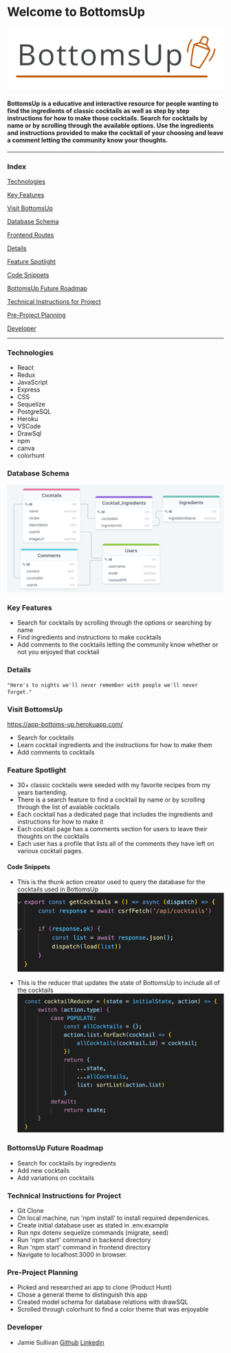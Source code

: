 # Welcome to BottomsUp

![BottomsUp Logo](/frontend/public/readmelogo.png)

#### BottomsUp is a educative and interactive resource for people wanting to find the ingredients of classic cocktails as well as step by step instructions for how to make those cocktails.  Search for cocktails by name or by scrolling through the available options. Use the ingredients and instructions provided to make the cocktail of your choosing and leave a comment letting the community know your thoughts.

---
### Index

[Technologies](#Technologies)

[Key Features](#Key-Features)

[Visit BottomsUp](https://app-bottoms-up.herokuapp.com/)

[Database Schema](#Database-Schema)

[Frontend Routes](https://github.com/bilbopicard/BottomsUp/wiki/Frontend-Routes)

<!-- [API Routes](https://github.com/jemcodes/travelScape/wiki/API-Documentation) -->

[Details](#Details)

[Feature Spotlight](#Feature-Spotlight)

[Code Snippets](#Code-Snippets)

[BottomsUp Future Roadmap](#TravelScape-Future-Roadmap)

[Technical Instructions for Project](#Technical-Instructions-for-Project)

[Pre-Project Planning](#Pre-Project-Planning)

[Developer](#Developer)

---
### Technologies

* React
* Redux
* JavaScript
* Express
* CSS
* Sequelize
* PostgreSQL
* Heroku
* VSCode
* DrawSql
* npm
* canva
* colorhunt

### Database Schema
![Database Schema](/frontend/public/bottoms-up-schema.png)

### Key Features
* Search for cocktails by scrolling through the options or searching by name
* Find ingredients and instructions to make cocktails
* Add comments to the cocktails letting the community know whether or not you enjoyed that cocktail

### Details

```
"Here's to nights we'll never remember with people we'll never forget."
```

### Visit BottomsUp
https://app-bottoms-up.herokuapp.com/

* Search for cocktails
* Learn cocktail ingredients and the instructions for how to make them
* Add comments to cocktails

### Feature Spotlight
* 30+ classic cocktails were seeded with my favorite recipes from my years bartending. 
* There is a search feature to find a cocktail by name or by scrolling through the list of avalable cocktails
* Each cocktail has a dedicated page that includes the ingredients and instructions for how to make it
* Each cocktail page has a comments section for users to leave their thoughts on the cocktails
* Each user has a profile that lists all of the comments they have left on various cocktail pages.

#### Code Snippets
* This is the thunk action creator used to query the database  for the cocktails used in BottomsUp
![Thunk](/frontend/public/thunk.png)

* This is the reducer that updates the state of BottomsUp to include all of the cocktails
![Reducer](/frontend/public/reducer.png)

### BottomsUp Future Roadmap
- Search for cocktails by ingredients
- Add new cocktails
- Add variations on cocktails

### Technical Instructions for Project
* Git Clone
* On local machine, run 'npm install' to install required dependenices.
* Create initial database user as stated in .env.example
* Run npx dotenv sequelize commands (migrate, seed)
* Run 'npm start' command in backend directory
* Run 'npm start' command in frontend directory
* Navigate to localhost:3000 in browser.

### Pre-Project Planning
* Picked and researched an app to clone (Product Hunt)
* Chose a general theme to distinguish this app
* Created model schema for database relations with drawSQL
* Scrolled through colorhunt to find a color theme that was enjoyable


### Developer
* Jamie Sullivan [Github](https://github.com/bilbopicard) [Linkedin](https://www.linkedin.com/in/sullivan-jamie/) 